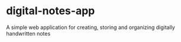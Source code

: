 # digital-notes-app
A simple web application for creating, storing and organizing digitally handwritten notes
